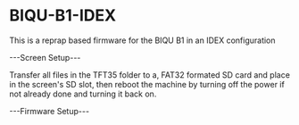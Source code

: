 # BIQU-B1-IDEX
This is a reprap based firmware for the BIQU B1 in an IDEX configuration

   ---Screen Setup---

Transfer all files in the TFT35 folder to a, FAT32 formated SD card and place in the screen's SD slot, then reboot the machine by turning off the power if not already done and turning it back on.

  ---Firmware Setup---
  


